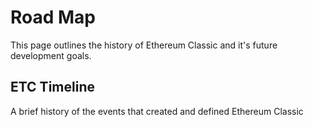 # Road Map

This page outlines the history of Ethereum Classic and it's future development goals.

## ETC Timeline

A brief history of the events that created and defined Ethereum Classic
